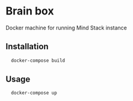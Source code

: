 # Brain box
Docker machine for running Mind Stack instance

## Installation
```bash
  docker-compose build
```

## Usage
```bash
  docker-compose up
```
